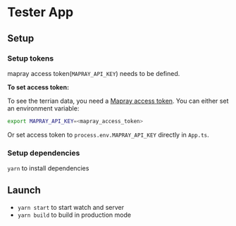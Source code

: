Tester App
================================================================================


Setup
--------------------------------------------------------------------------------
### Setup tokens
mapray access token(`MAPRAY_API_KEY`) needs to be defined.

**To set access token:**

To see the terrian data, you need a [Mapray access token](/doc/developer-guide/GettingStarted/index.md). You can either set an environment variable:

```bash
export MAPRAY_API_KEY=<mapray_access_token>
```

Or set access token to `process.env.MAPRAY_API_KEY` directly in `App.ts`.


### Setup dependencies
`yarn` to install dependencies


Launch
--------------------------------------------------------------------------------
- `yarn start` to start watch and server
- `yarn build` to build in production mode


